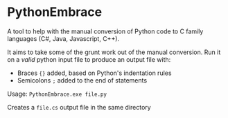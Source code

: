 PythonEmbrace
=============

A tool to help with the manual conversion of Python code to C family languages (C#, Java, Javascript, C++).

It aims to take some of the grunt work out of the manual conversion. Run it on a *valid* python input file to produce an output file with:
* Braces `{}` added, based on Python's indentation rules
* Semicolons `;` added to the end of statements

Usage: `PythonEmbrace.exe file.py`

Creates a `file.cs` output file in the same directory